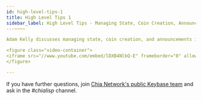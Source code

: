 ```yaml
---
id: high-level-tips-1
title: High Level Tips 1
sidebar_label: High Level Tips - Managing State, Coin Creation, Announcements
---~~‌~~

Adam Kelly discusses managing state, coin creation, and announcements in this Chialisp video.

<figure class="video-container">
<iframe src="//www.youtube.com/embed/lDXB4NlbQ-E" frameborder="0" allowfullscreen webkitallowfullscreen mozallowfullscreen width="100%"></iframe>
</figure>

---
```


If you have further questions, join [Chia Network's public Keybase team](https://keybase.io/team/chia_network.public) and ask in the _#chialisp_ channel.
